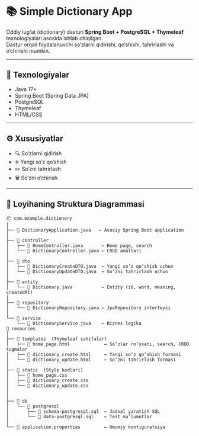 # 📚 Simple Dictionary App

Oddiy lug‘at (dictionary) dasturi **Spring Boot + PostgreSQL + Thymeleaf** texnologiyalari asosida ishlab chiqilgan.  
Dastur orqali foydalanuvchi so‘zlarni qidirishi, qo‘shishi, tahrirlashi va o‘chirishi mumkin.

---

## 🚀 Texnologiyalar
- Java 17+
- Spring Boot (Spring Data JPA)
- PostgreSQL
- Thymeleaf
- HTML/CSS

---

## ⚙️ Xususiyatlar
- 🔍 So‘zlarni qidirish
- ➕ Yangi so‘z qo‘shish
- ✏️ So‘zni tahrirlash
- 🗑️ So‘zni o‘chirish

---

## 📂 Loyihaning Struktura Diagrammasi

```plaintext
📦 com.example.dictionary
│
├── 📄 DictionaryApplication.java   ← Asosiy Spring Boot application
│
├── 📂 controller
│   ├── 📄 HomeController.java       ← Home page, search
│   └── 📄 DictionaryController.java ← CRUD amallari
│
├── 📂 dto
│   ├── 📄 DictionaryCreateDTO.java  ← Yangi so‘z qo‘shish uchun
│   └── 📄 DictionaryUpdateDTO.java  ← So‘zni tahrirlash uchun
│
├── 📂 entity
│   └── 📄 Dictionary.java           ← Entity (id, word, meaning, createdAt)
│
├── 📂 repository
│   └── 📄 DictionaryRepository.java ← JpaRepository interfeysi
│
└── 📂 service
    └── 📄 DictionaryService.java    ← Biznes logika
📂 resources
│
├── 📂 templates  (Thymeleaf sahifalar)
│   ├── 📄 home_page.html             ← So‘zlar ro‘yxati, search, CRUD tugmalar
│   ├── 📄 dictionary_create.html     ← Yangi so‘z qo‘shish formasi
│   └── 📄 dictionary_update.html     ← So‘zni tahrirlash formasi
│
├── 📂 static  (Style kodlari)
│   ├── 📄 home_page.css  
│   ├── 📄 dictionary_create.css 
│   └── 📄 dictionary_update.css
│
│
├── 📂 db
│   └── 📂 postgresql
│       ├── 📄 schema-postgresql.sql  ← Jadval yaratish SQL
│       └── 📄 data-postgresql.sql    ← Test ma’lumotlar
│
└── 📄 application.properties         ← Umumiy konfiguratsiya

